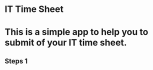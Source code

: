 # IT Time Sheet 
# This is a simple app to help you to submit of your IT time sheet.

## Steps 1



